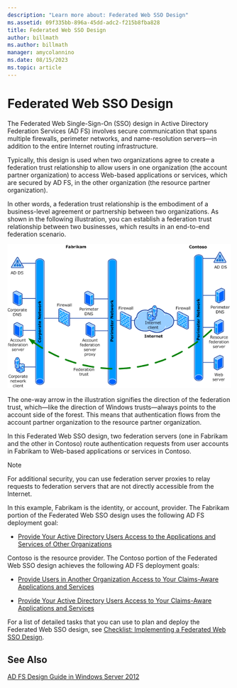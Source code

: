 ```yaml
---
description: "Learn more about: Federated Web SSO Design"
ms.assetid: 09f335bb-896a-45dd-adc2-f215b8fba828
title: Federated Web SSO Design
author: billmath
ms.author: billmath
manager: amycolannino
ms.date: 08/15/2023
ms.topic: article
---
```


# Federated Web SSO Design

The Federated Web Single\-Sign\-On \(SSO\) design in Active Directory Federation Services \(AD FS\) involves secure communication that spans multiple firewalls, perimeter networks, and name\-resolution servers—in addition to the entire Internet routing infrastructure.

Typically, this design is used when two organizations agree to create a federation trust relationship to allow users in one organization \(the account partner organization\) to access Web\-based applications or services, which are secured by AD FS, in the other organization \(the resource partner organization\).

In other words, a federation trust relationship is the embodiment of a business\-level agreement or partnership between two organizations. As shown in the following illustration, you can establish a federation trust relationship between two businesses, which results in an end\-to\-end federation scenario.

![federated web sso](media/adfs2_FederatedWebSSODesign.gif)

The one\-way arrow in the illustration signifies the direction of the federation trust, which—like the direction of Windows trusts—always points to the account side of the forest. This means that authentication flows from the account partner organization to the resource partner organization.

In this Federated Web SSO design, two federation servers \(one in Fabrikam and the other in Contoso\) route authentication requests from user accounts in Fabrikam to Web\-based applications or services in Contoso.

> [!NOTE]
> For additional security, you can use federation server proxies to relay requests to federation servers that are not directly accessible from the Internet.

In this example, Fabrikam is the identity, or account, provider. The Fabrikam portion of the Federated Web SSO design uses the following AD FS deployment goal:

-   [Provide Your Active Directory Users Access to the Applications and Services of Other Organizations](Provide-Your-Active-Directory-Users-Access-to-the-Applications-and-Services-of-Other-Organizations.md)

Contoso is the resource provider. The Contoso portion of the Federated Web SSO design achieves the following AD FS deployment goals:

-   [Provide Users in Another Organization Access to Your Claims-Aware Applications and Services](Provide-Users-in-Another-Organization-Access-to-Your-Claims-Aware-Applications-and-Services.md)

-   [Provide Your Active Directory Users Access to Your Claims-Aware Applications and Services](Provide-Your-Active-Directory-Users-Access-to-Your-Claims-Aware-Applications-and-Services.md)

For a list of detailed tasks that you can use to plan and deploy the Federated Web SSO design, see [Checklist: Implementing a Federated Web SSO Design](../../ad-fs/deployment/Checklist--Implementing-a-Federated-Web-SSO-Design.md).

## See Also
[AD FS Design Guide in Windows Server 2012](AD-FS-Design-Guide-in-Windows-Server-2012.md)
